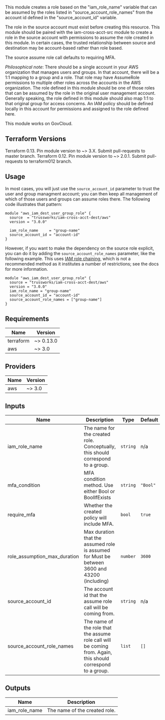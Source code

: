 This module creates a role based on the "iam_role_name" variable that can be assumed by the roles listed in "source_account_role_names" from the account id defined in the "source_account_id" variable.

The role in the source account must exist before creating this resource. This module should be paired with the iam-cross-acct-src module to create a role in the source account with permissions to assume the role created in this module. In certain cases, the trusted relationship between source and destination may be account-based rather than role based.

The source assume role call defaults to requiring MFA.

_Philosophical note_: There should be a single account in your AWS organization that manages users and groups. In that account, there will be a 1:1 mapping to a group and a role. That role may have AssumeRole permissions to multiple other roles across the accounts in the AWS organization.
The role defined in this module should be one of those roles that can be assumed by the role in the original user management account.
Generally speaking, the role defined in this module should also map 1:1 to that original group for access concerns. An IAM policy should be defined locally in this account for permissions and assigned to the role defined here.

This module works on GovCloud.

## Terraform Versions

Terraform 0.13. Pin module version to ~> 3.X. Submit pull-requests to master branch.
Terraform 0.12. Pin module version to ~> 2.0.1. Submit pull-requests to terraform012 branch.

## Usage

In most cases, you will just use the `source_account_id` parameter to trust the user and group managment account; you can then keep all management of which of those users and groups can assume roles there. The following code illustrates that pattern:

```hcl
module "aws_iam_dest_user_group_role" {
  source  = "trussworks/iam-cross-acct-dest/aws"
  version = "3.0.0"

  iam_role_name     = "group-name"
  source_account_id = "account-id"
}

```

However, if you want to make the dependency on the source role explicit, you can do it by adding the `source_account_role_names` parameter, like the following example. This uses [IAM role chaining](https://docs.aws.amazon.com/IAM/latest/UserGuide/id_roles_terms-and-concepts.html), which is not a recommended method as it institutes a number of restrictions; see the docs for more information.

```hcl
module "aws_iam_dest_user_group_role" {
  source = "trussworks/iam-cross-acct-dest/aws"
  version = "3.0.0"
  iam_role_name = "group-name"
  source_account_id = "account-id"
  source_account_role_names = ["group-name"]
}
```

<!-- BEGINNING OF PRE-COMMIT-TERRAFORM DOCS HOOK -->
## Requirements

| Name | Version |
|------|---------|
| terraform | ~> 0.13.0 |
| aws | ~> 3.0 |

## Providers

| Name | Version |
|------|---------|
| aws | ~> 3.0 |

## Inputs

| Name | Description | Type | Default | Required |
|------|-------------|------|---------|:--------:|
| iam\_role\_name | The name for the created role. Conceptually, this should correspond to a group. | `string` | n/a | yes |
| mfa\_condition | MFA condition method. Use either Bool or BoolIfExists | `string` | `"Bool"` | no |
| require\_mfa | Whether the created policy will include MFA. | `bool` | `true` | no |
| role\_assumption\_max\_duration | Max duration that the assumed role is assumed for Must be between 3600 and 43200 (including) | `number` | `3600` | no |
| source\_account\_id | The account id that the assume role call will be coming from. | `string` | n/a | yes |
| source\_account\_role\_names | The name of the role that the assume role call will be coming from. Again, this should correspond to a group. | `list` | `[]` | no |

## Outputs

| Name | Description |
|------|-------------|
| iam\_role\_name | The name of the created role. |

<!-- END OF PRE-COMMIT-TERRAFORM DOCS HOOK -->
